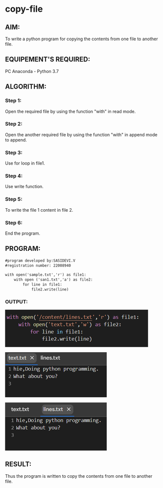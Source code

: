 # copy-file
## AIM:
To write a python program for copying the contents from one file to another file.
## EQUIPEMENT'S REQUIRED: 
PC
Anaconda - Python 3.7
## ALGORITHM: 
### Step 1:
Open the required file by using the function "with" in read mode.

### Step 2:
Open the another required file by using the function "with" in append mode to append.

### Step 3:
Use for loop in file1.

### Step 4:
Use write function.

### Step 5:
To write the file 1 content in file 2.

### Step 6:
End the program. 

## PROGRAM:
```
#program developed by:SASIDEVI.V
#registration number: 22008940
```
```
with open('sample.txt','r') as file1:
    with open ('san1.txt','a') as file2:
        for line in file1:
            file2.write(line)
```

### OUTPUT:
![](progfile.png)

![](file1.png)

![](file2.png)

## RESULT:
Thus the program is written to copy the contents from one file to another file.